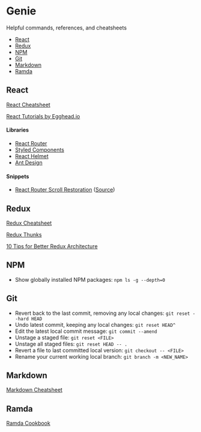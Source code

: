 # Genie
Helpful commands, references, and cheatsheets

* [React](#react)
* [Redux](#redux)
* [NPM](#npm)
* [Git](#git)
* [Markdown](#markdown)
* [Ramda](#ramda)

## React 

[React Cheatsheet](https://devhints.io/react)

[React Tutorials by Egghead.io](https://egghead.io/browse/frameworks/react)

#### Libraries
* [React Router](https://reacttraining.com/react-router/web/guides/philosophy)
* [Styled Components](https://www.styled-components.com)
* [React Helmet](https://github.com/nfl/react-helmet)
* [Ant Design](https://ant.design/docs/react/introduce)

#### Snippets
* [React Router Scroll Restoration](https://gist.github.com/wesokuhara/b94c9403b84dc072156ee1b95a0904b9) ([Source](https://github.com/ReactTraining/react-router/blob/master/packages/react-router-dom/docs/guides/scroll-restoration.md))

## Redux 

[Redux Cheatsheet](https://devhints.io/redux)

[Redux Thunks](https://github.com/gaearon/redux-thunk)

[10 Tips for Better Redux Architecture](https://medium.com/javascript-scene/10-tips-for-better-redux-architecture-69250425af44)

## NPM

* Show globally installed NPM packages: `npm ls -g --depth=0`

## Git

* Revert back to the last commit, removing any local changes: `git reset --hard HEAD`
* Undo latest commit, keeping any local changes: `git reset HEAD^`
* Edit the latest local commit message: `git commit --amend`
* Unstage a staged file: `git reset <FILE>`
* Unstage all staged files: `git reset HEAD -- .`
* Revert a file to last committed local version: `git checkout -- <FILE>`
* Rename your current working local branch: `git branch -m <NEW_NAME>`

## Markdown

[Markdown Cheatsheet](https://github.com/adam-p/markdown-here/wiki/Markdown-Cheatsheet)

## Ramda

[Ramda Cookbook](https://github.com/ramda/ramda/wiki/Cookbook)
